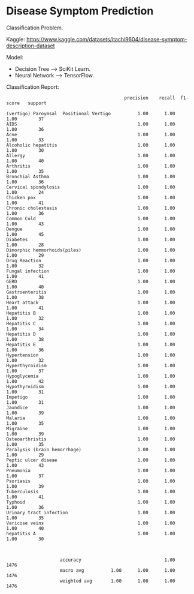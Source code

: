 # Disease Symptom Prediction

Classification Problem.

Kaggle: https://www.kaggle.com/datasets/itachi9604/disease-symptom-description-dataset

Model:
- Decision Tree --> SciKit Learn.
- Neural Network --> TensorFlow.


Classification Report:


                                                precision    recall  f1-score   support

    (vertigo) Paroymsal  Positional Vertigo          1.00      1.00      1.00        37
    AIDS                                             1.00      1.00      1.00        36
    Acne                                             1.00      1.00      1.00        33
    Alcoholic hepatitis                              1.00      1.00      1.00        30
    Allergy                                          1.00      1.00      1.00        40
    Arthritis                                        1.00      1.00      1.00        35
    Bronchial Asthma                                 1.00      1.00      1.00        36
    Cervical spondylosis                             1.00      1.00      1.00        24
    Chicken pox                                      1.00      1.00      1.00        41
    Chronic cholestasis                              1.00      1.00      1.00        36
    Common Cold                                      1.00      1.00      1.00        43
    Dengue                                           1.00      1.00      1.00        45
    Diabetes                                         1.00      1.00      1.00        28
    Dimorphic hemmorhoids(piles)                     1.00      1.00      1.00        29
    Drug Reaction                                    1.00      1.00      1.00        32
    Fungal infection                                 1.00      1.00      1.00        41
    GERD                                             1.00      1.00      1.00        40
    Gastroenteritis                                  1.00      1.00      1.00        38
    Heart attack                                     1.00      1.00      1.00        41
    Hepatitis B                                      1.00      1.00      1.00        32
    Hepatitis C                                      1.00      1.00      1.00        34
    Hepatitis D                                      1.00      1.00      1.00        38
    Hepatitis E                                      1.00      1.00      1.00        36
    Hypertension                                     1.00      1.00      1.00        32
    Hyperthyroidism                                  1.00      1.00      1.00        37
    Hypoglycemia                                     1.00      1.00      1.00        42
    Hypothyroidism                                   1.00      1.00      1.00        31
    Impetigo                                         1.00      1.00      1.00        31
    Jaundice                                         1.00      1.00      1.00        39
    Malaria                                          1.00      1.00      1.00        35
    Migraine                                         1.00      1.00      1.00        39
    Osteoarthristis                                  1.00      1.00      1.00        35
    Paralysis (brain hemorrhage)                     1.00      1.00      1.00        29
    Peptic ulcer diseae                              1.00      1.00      1.00        43
    Pneumonia                                        1.00      1.00      1.00        37
    Psoriasis                                        1.00      1.00      1.00        39
    Tuberculosis                                     1.00      1.00      1.00        41
    Typhoid                                          1.00      1.00      1.00        36
    Urinary tract infection                          1.00      1.00      1.00        35
    Varicose veins                                   1.00      1.00      1.00        40
    hepatitis A                                      1.00      1.00      1.00        30



                        accuracy                               1.00      1476
                        macro avg          1.00      1.00      1.00      1476
                        weighted avg       1.00      1.00      1.00      1476
